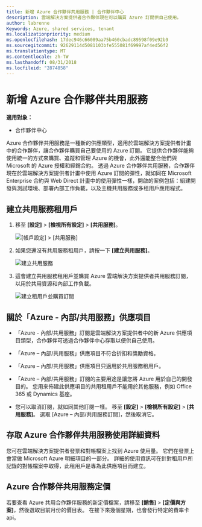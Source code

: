```yaml
---
title: 新增 Azure 合作夥伴共用服務 | 合作夥伴中心
description: 雲端解決方案提供者合作夥伴現在可以購買 Azure 訂閱供自己使用。
author: labrenne
Keywords: Azure, shared services, tenant
ms.localizationpriority: medium
ms.openlocfilehash: 17dec946c66089aa75b460cbadc89598f09e92b9
ms.sourcegitcommit: 92629114d5081103bfe555081f69997af4ed56f2
ms.translationtype: MT
ms.contentlocale: zh-TW
ms.lasthandoff: 08/31/2018
ms.locfileid: "2874858"
---
```

# <a name="add-azure-partner-shared-services"></a>新增 Azure 合作夥伴共用服務

**適用對象：**

-  合作夥伴中心

Azure 合作夥伴共用服務是一種新的供應類型，適用於雲端解決方案提供者計畫中的合作夥伴，讓合作夥伴購買自己要使用的 Azure 訂閱。 它提供合作夥伴能夠使用統一的方式來購買、追蹤和管理 Azure 的機會，此外還能整合他們與 Microsoft 的 Azure 授權和經銷合約。 透過 Azure 合作夥伴共用服務，合作夥伴現在於雲端解決方案提供者計畫中使用 Azure 訂閱的彈性，就如同在 Microsoft Enterprise 合約與 Web Direct 計畫中的使用彈性一樣，開啟的案例包括：組建開發與測試環境、部署內部工作負載，以及主機共用服務或多租用戶應用程式。  

## <a name="create-the-shared-services-tenant"></a>建立共用服務租用戶

1. 移至 **\[設定\]** > **\[檢視所有設定\]** > **\[共用服務\]**。

    ![**\[帳戶設定\]** > **\[共用服務\]**](images/sharedservices2.png)

2. 如果您還沒有共用服務租用戶，請按一下 **\[建立共用服務\]**。

    ![建立共用服務](images/sharedservices3.png)

3. 這會建立共用服務租用戶並購買 Azure 雲端解決方案提供者共用服務訂閱，以用於共用資源和內部工作負載。

    ![建立租用戶並購買訂閱](images/sharedservices5.png)

## <a name="about-the-azure--internalshared-services-offer"></a>關於「Azure - 內部/共用服務」供應項目

- 「Azure - 內部/共用服務」訂閱是雲端解決方案提供者中的新 Azure 供應項目類型，合作夥伴可透過合作夥伴中心存取以便供自己使用。 

- 「Azure – 內部/共用服務」供應項目不符合折扣和獎勵資格。

- 「Azure – 內部/共用服務」供應項目只適用於共用服務租用戶。

- 「Azure – 內部/共用服務」訂閱的主要用途是讓您將 Azure 用於自己的開發目的。 您用來佈建此供應項目的共用租用戶不能用於其他服務，例如 Office 365 或 Dynamics 基座。 

- 您可以取消訂閱，就如同其他訂閱一樣。 移至 **\[設定\]** > **\[檢視所有設定\]** > **\[共用服務\]**。 選取 \[Azure – 內部/共用服務訂閱\]，然後取消它。

## <a name="accessing-azure-partner-shared-services-consumption-details"></a>存取 Azure 合作夥伴共用服務使用詳細資料

您可在雲端解決方案提供者發票和對帳檔案上找到 Azure 使用量。 它們在發票上會當做 Microsoft Azure 明細項目的一部分。 詳細的使用資訊可在針對租用戶所記錄的對帳檔案中取得，此租用戶是專為此供應項目而建立。 

## <a name="azure-partner-shared-services-pricing"></a>Azure 合作夥伴共用服務定價

若要查看 Azure 共用合作夥伴服務的新定價檔案，請移至 **\[銷售\]** > **\[定價與方案\]**，然後選取目前月份的價目表。 在接下來幾個星期，也會發行特定的費率卡 api。


